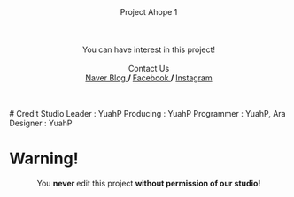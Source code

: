 <p align="center">
	<br><br>
	Project Ahope 1<br><br>
	<br><br>
	You can have interest in this project!<br><br>
	Contact Us<br>
	<a href="http://blog.naver.com/studio_ahope"> Naver Blog </a> <b> / </b>
	<a href="https://fb.me/studio.ahope"> Facebook </a> <b> / </b>
	<a href="https://www.instagram.com/studio_ahope/"> Instagram </a> <br>
	<br><br>
	
</p>
#	Credit
	Studio Leader : YuahP
	Producing : YuahP
	Programmer : YuahP, Ara
	Designer : YuahP

#  Warning!
<p align="center">
	You <b> never </b> edit this project <b> without permission of our studio!</b>
</p>
